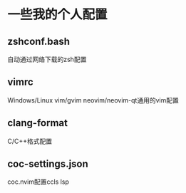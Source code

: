 # 一些我的个人配置

## zshconf.bash
自动通过网络下载的zsh配置

## vimrc
Windows/Linux vim/gvim neovim/neovim-qt通用的vim配置

## clang-format
C/C++格式配置

## coc-settings.json
coc.nvim配置ccls lsp
